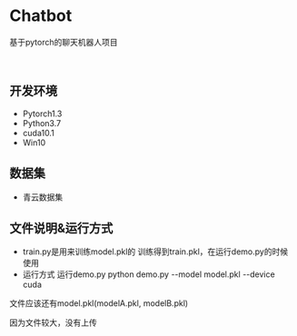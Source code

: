 # Chatbot
基于pytorch的聊天机器人项目

<br>

## 开发环境

* Pytorch1.3 
* Python3.7
* cuda10.1
* Win10



## 数据集

- 青云数据集



## 文件说明&运行方式

- train.py是用来训练model.pkl的
  训练得到train.pkl，在运行demo.py的时候使用
- 运行方式
  运行demo.py
  python demo.py --model model.pkl --device cuda





文件应该还有model.pkl(modelA.pkl, modelB.pkl)

因为文件较大，没有上传